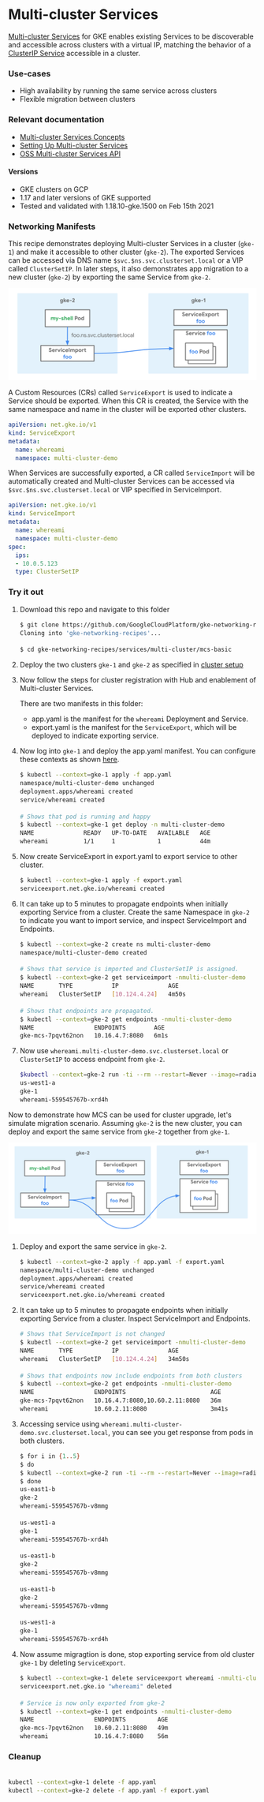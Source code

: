 # Multi-cluster Services

[Multi-cluster Services](https://cloud.google.com/kubernetes-engine/docs/concepts/multi-cluster-services) for GKE enables existing Services to be discoverable and accessible across clusters with a virtual IP, matching the behavior of a [ClusterIP Service](https://cloud.google.com/kubernetes-engine/docs/concepts/service#services_of_type_clusterip)
accessible in a cluster.

### Use-cases

- High availability by running the same service across clusters
- Flexible migration between clusters

### Relevant documentation

- [Multi-cluster Services Concepts](https://cloud.google.com/kubernetes-engine/docs/concepts/multi-cluster-services)
- [Setting Up Multi-cluster Services](https://cloud.google.com/kubernetes-engine/docs/how-to/multi-cluster-services)
- [OSS Multi-cluster Services API](https://github.com/kubernetes/enhancements/tree/master/keps/sig-multicluster/1645-multi-cluster-services-api)

#### Versions

- GKE clusters on GCP
- 1.17 and later versions of GKE supported
- Tested and validated with 1.18.10-gke.1500 on Feb 15th 2021

### Networking Manifests

This recipe demonstrates deploying Multi-cluster Services in a cluster (`gke-1`) and make it accessible to other cluster (`gke-2`). The exported Services can be accessed via DNS name `$svc.$ns.svc.clusterset.local` or a VIP called `ClusterSetIP`. In later steps, it also demonstrates app migration to a new cluster (`gke-2`) by exporting the same Service from `gke-2`.

![basic multi-cluster services](../../../images/multi-cluster-services-basic.png)

A Custom Resources (CRs) called `ServiceExport` is used to indicate a Service should be exported. When this CR is created, the Service with the same namespace and name in the cluster will be exported other clusters.

```yaml
apiVersion: net.gke.io/v1
kind: ServiceExport
metadata:
  name: whereami
  namespace: multi-cluster-demo
```

When Services are successfully exported, a CR called `ServiceImport` will be automatically created and Multi-cluster Services can be accessed via `$svc.$ns.svc.clusterset.local` or VIP specified in ServiceImport.

```yaml
apiVersion: net.gke.io/v1
kind: ServiceImport
metadata:
  name: whereami
  namespace: multi-cluster-demo
spec:
  ips:
  - 10.0.5.123
  type: ClusterSetIP
```

### Try it out

1. Download this repo and navigate to this folder

    ```bash
    $ git clone https://github.com/GoogleCloudPlatform/gke-networking-recipes.git
    Cloning into 'gke-networking-recipes'...

    $ cd gke-networking-recipes/services/multi-cluster/mcs-basic
    ```

2. Deploy the two clusters `gke-1` and `gke-2` as specified in [cluster setup](../../../cluster-setup.md)

3. Now follow the steps for cluster registration with Hub and enablement of Multi-cluster Services.

    There are two manifests in this folder:

    - app.yaml is the manifest for the `whereami` Deployment and Service.
    - export.yaml is the manifest for the `ServiceExport`, which will be deployed to indicate exporting service.

4. Now log into `gke-1` and deploy the app.yaml manifest. You can configure these contexts as shown [here](../../../cluster-setup.md).

    ```bash
    $ kubectl --context=gke-1 apply -f app.yaml
    namespace/multi-cluster-demo unchanged
    deployment.apps/whereami created
    service/whereami created

    # Shows that pod is running and happy
    $ kubectl --context=gke-1 get deploy -n multi-cluster-demo
    NAME              READY   UP-TO-DATE   AVAILABLE   AGE
    whereami          1/1     1            1           44m
    ```


5. Now create ServiceExport in export.yaml to export service to other cluster.

    ```bash
    $ kubectl --context=gke-1 apply -f export.yaml
    serviceexport.net.gke.io/whereami created
    ```

6. It can take up to 5 minutes to propagate endpoints when initially exporting Service from a cluster. Create the same Namespace in `gke-2` to indicate you want to import service, and inspect ServiceImport and Endpoints.

    ```bash
    $ kubectl --context=gke-2 create ns multi-cluster-demo
    namespace/multi-cluster-demo created
    
    # Shows that service is imported and ClusterSetIP is assigned.
    $ kubectl --context=gke-2 get serviceimport -nmulti-cluster-demo
    NAME       TYPE           IP              AGE
    whereami   ClusterSetIP   [10.124.4.24]   4m50s
    
    # Shows that endpoints are propagated.
    $ kubectl --context=gke-2 get endpoints -nmulti-cluster-demo
    NAME                 ENDPOINTS        AGE
    gke-mcs-7pqvt62non   10.16.4.7:8080   6m1s
    ```

7. Now use `whereami.multi-cluster-demo.svc.clusterset.local` or `ClusterSetIP` to access endpoint from `gke-2`.

    ```bash
    $kubectl --context=gke-2 run -ti --rm --restart=Never --image=radial/busyboxplus:curl shell-$RANDOM -- curl whereami.multi-cluster-demo.svc.clusterset.local | jq -r '.zone, .cluster_name, .pod_name'
    us-west1-a
    gke-1
    whereami-559545767b-xrd4h
    ```

Now to demonstrate how MCS can be used for cluster upgrade, let's simulate migration scenario. Assuming `gke-2` is the new cluster, you can deploy and export the same service from `gke-2` together from `gke-1`.

![merged multi-cluster services](../../../images/multi-cluster-services-merged.png)

1. Deploy and export the same service in `gke-2`.

    ```bash
    $ kubectl --context=gke-2 apply -f app.yaml -f export.yaml
    namespace/multi-cluster-demo unchanged
    deployment.apps/whereami created
    service/whereami created
    serviceexport.net.gke.io/whereami created
    ```

2. It can take up to 5 minutes to propagate endpoints when initially exporting Service from a cluster. Inspect ServiceImport and Endpoints.

    ```bash
    # Shows that ServiceImport is not changed
    $ kubectl --context=gke-2 get serviceimport -nmulti-cluster-demo
    NAME       TYPE           IP              AGE
    whereami   ClusterSetIP   [10.124.4.24]   34m50s

    # Shows that endpoints now include endpoints from both clusters
    $ kubectl --context=gke-2 get endpoints -nmulti-cluster-demo
    NAME                 ENDPOINTS                        AGE
    gke-mcs-7pqvt62non   10.16.4.7:8080,10.60.2.11:8080   36m
    whereami             10.60.2.11:8080                  3m41s
    ```  

3. Accessing service using `whereami.multi-cluster-demo.svc.clusterset.local`, you can see you get response from pods in both clusters.

    ```bash
    $ for i in {1..5}
    $ do
    $ kubectl --context=gke-2 run -ti --rm --restart=Never --image=radial/busyboxplus:curl shell-$RANDOM -- curl whereami.multi-cluster-demo.svc.clusterset.local | jq -r '.zone, .cluster_name, .pod_name'
    $ done
    us-east1-b
    gke-2
    whereami-559545767b-v8mmg
    
    us-west1-a
    gke-1
    whereami-559545767b-xrd4h
    
    us-east1-b
    gke-2
    whereami-559545767b-v8mmg
    
    us-east1-b
    gke-2
    whereami-559545767b-v8mmg
    
    us-west1-a
    gke-1
    whereami-559545767b-xrd4h
    ```

4. Now assume migragtion is done, stop exporting service from old cluster `gke-1` by deleting `ServiceExport`.

    ```bash
    $ kubectl --context=gke-1 delete serviceexport whereami -nmulti-cluster-demo
    serviceexport.net.gke.io "whereami" deleted

    # Service is now only exported from gke-2
    $ kubectl --context=gke-1 get endpoints -nmulti-cluster-demo
    NAME                 ENDPOINTS         AGE
    gke-mcs-7pqvt62non   10.60.2.11:8080   49m
    whereami             10.16.4.7:8080    56m
    ```

### Cleanup

```bash

kubectl --context=gke-1 delete -f app.yaml
kubectl --context=gke-2 delete -f app.yaml -f export.yaml
```
